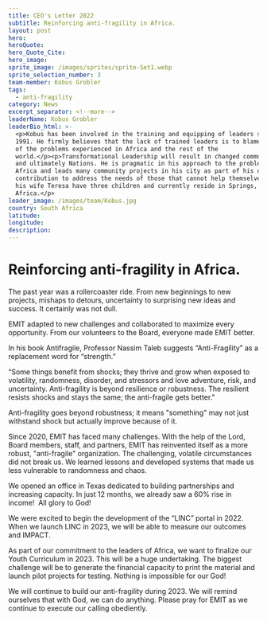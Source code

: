 ```yaml
---
title: CEO's Letter 2022
subtitle: Reinforcing anti-fragility in Africa.
layout: post
hero:
heroQuote:
hero_Quote_Cite:
hero_image:
sprite_image: /images/sprites/sprite-Set1.webp
sprite_selection_number: 3
team-member: Kobus Grobler
tags:
  - anti-fragility
category: News
excerpt_separator: <!--more-->
leaderName: Kobus Grobler
leaderBio_html: >-
  <p>Kobus has been involved in the training and equipping of leaders since
  1991. He firmly believes that the lack of trained leaders is to blame for many
  of the problems experienced in Africa and the rest of the
  world.</p><p>Transformational Leadership will result in changed communities
  and ultimately Nations. He is pragmatic in his approach to the problems of
  Africa and leads many community projects in his city as part of his own
  contribution to address the needs of those that cannot help themselves. He and
  his wife Teresa have three children and currently reside in Springs, South
  Africa.</p>
leader_image: /images/team/Kobus.jpg
country: South Africa
latitude:
longitude:
description:
---
```


# Reinforcing anti-fragility in Africa.

The past year was a rollercoaster ride. From new beginnings to new projects, mishaps to detours, uncertainty to surprising new ideas and success. It certainly was not dull.

EMIT adapted to new challenges and collaborated to maximize every opportunity. From our volunteers to the Board, everyone made EMIT better.

In his book Antifragile, Professor Nassim Taleb suggests “Anti-Fragility” as a replacement word for “strength.”

“Some things benefit from shocks; they thrive and grow when exposed to volatility, randomness, disorder, and stressors and love adventure, risk, and uncertainty. Anti-fragility is beyond resilience or robustness. The resilient resists shocks and stays the same; the anti-fragile gets better."

Anti-fragility goes beyond robustness; it means "something" may not just withstand shock but actually improve because of it.

Since 2020, EMIT has faced many challenges. With the help of the Lord, Board members, staff, and partners, EMIT has reinvented itself as a more robust, "anti-fragile" organization. The challenging, volatile circumstances did not break us. We learned lessons and developed systems that made us less vulnerable to randomness and chaos.

We opened an office in Texas dedicated to building partnerships and increasing capacity. In just 12 months, we already saw a 60% rise in income!&nbsp; All glory to God!

We were excited to begin the development of the “LINC” portal in 2022. When we launch LINC in 2023, we will be able to measure our outcomes and IMPACT.

As part of our commitment to the leaders of Africa, we want to finalize our Youth Curriculum in 2023. This will be a huge undertaking. The biggest challenge will be to generate the financial capacity to print the material and launch pilot projects for testing. Nothing is impossible for our God!

We will continue to build our anti-fragility during 2023. We will remind ourselves that with God, we can do anything. Please pray for EMIT as we continue to execute our calling obediently.
